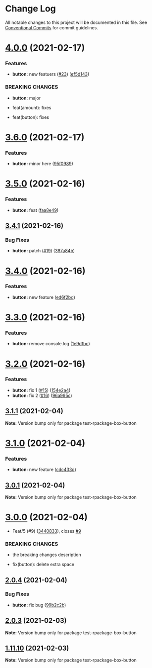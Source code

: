 # Change Log

All notable changes to this project will be documented in this file.
See [Conventional Commits](https://conventionalcommits.org) for commit guidelines.

# [4.0.0](https://github.com/reme3d2y/test-rpackage-box/compare/test-rpackage-box-button@3.6.0...test-rpackage-box-button@4.0.0) (2021-02-17)


### Features

* **button:** new featuers ([#23](https://github.com/reme3d2y/test-rpackage-box/issues/23)) ([ef5d143](https://github.com/reme3d2y/test-rpackage-box/commit/ef5d1436d3f5713742cb7685ec5921994d8104f4))


### BREAKING CHANGES

* **button:** major

* feat(amount): fixes

* feat(button): fixes





# [3.6.0](https://github.com/reme3d2y/test-rpackage-box/compare/test-rpackage-box-button@3.5.0...test-rpackage-box-button@3.6.0) (2021-02-17)


### Features

* **button:** minor here ([95f0989](https://github.com/reme3d2y/test-rpackage-box/commit/95f09890468d0f5917c1c5e9594557777336fc9c))





# [3.5.0](https://github.com/reme3d2y/test-rpackage-box/compare/test-rpackage-box-button@3.4.1...test-rpackage-box-button@3.5.0) (2021-02-16)


### Features

* **button:** feat ([faa8e49](https://github.com/reme3d2y/test-rpackage-box/commit/faa8e49f6d3ffb8f73ab34be9e1354f6d000e417))





## [3.4.1](https://github.com/reme3d2y/test-rpackage-box/compare/test-rpackage-box-button@3.4.0...test-rpackage-box-button@3.4.1) (2021-02-16)


### Bug Fixes

* **button:** patch ([#19](https://github.com/reme3d2y/test-rpackage-box/issues/19)) ([387a84b](https://github.com/reme3d2y/test-rpackage-box/commit/387a84b19c0af0e8c6292bcd92e297ec702e4a68))





# [3.4.0](https://github.com/reme3d2y/test-rpackage-box/compare/test-rpackage-box-button@3.3.0...test-rpackage-box-button@3.4.0) (2021-02-16)


### Features

* **button:** new feature ([ed6f2bd](https://github.com/reme3d2y/test-rpackage-box/commit/ed6f2bdd53977c25375986484f709785ee42a4b1))





# [3.3.0](https://github.com/reme3d2y/test-rpackage-box/compare/test-rpackage-box-button@3.2.0...test-rpackage-box-button@3.3.0) (2021-02-16)


### Features

* **button:** remove console.log ([1e9dfbc](https://github.com/reme3d2y/test-rpackage-box/commit/1e9dfbc0c86e86d464e7cec26b4a7e3a43e484fd))





# [3.2.0](https://github.com/reme3d2y/test-rpackage-box/compare/test-rpackage-box-button@3.1.1...test-rpackage-box-button@3.2.0) (2021-02-16)


### Features

* **button:** fix 1 ([#15](https://github.com/reme3d2y/test-rpackage-box/issues/15)) ([154e2a4](https://github.com/reme3d2y/test-rpackage-box/commit/154e2a420f4c5a03b257eb57b4b99c46b4918cc6))
* **button:** fix 2 ([#16](https://github.com/reme3d2y/test-rpackage-box/issues/16)) ([96a995c](https://github.com/reme3d2y/test-rpackage-box/commit/96a995c04c7f526762676843d8a1bb7a757fd219))





## [3.1.1](https://github.com/reme3d2y/test-rpackage-box/compare/test-rpackage-box-button@3.1.0...test-rpackage-box-button@3.1.1) (2021-02-04)

**Note:** Version bump only for package test-rpackage-box-button





# [3.1.0](https://github.com/reme3d2y/test-rpackage-box/compare/test-rpackage-box-button@3.0.1...test-rpackage-box-button@3.1.0) (2021-02-04)


### Features

* **button:** new feature ([cdc433d](https://github.com/reme3d2y/test-rpackage-box/commit/cdc433d33da41df24b83ca9af566c0585d11758b))





## [3.0.1](https://github.com/reme3d2y/test-rpackage-box/compare/test-rpackage-box-button@3.0.0...test-rpackage-box-button@3.0.1) (2021-02-04)

**Note:** Version bump only for package test-rpackage-box-button





# [3.0.0](https://github.com/reme3d2y/test-rpackage-box/compare/test-rpackage-box-button@2.0.4...test-rpackage-box-button@3.0.0) (2021-02-04)


* Feat/5 (#9) ([3440833](https://github.com/reme3d2y/test-rpackage-box/commit/3440833bc4a9aaf8bfbfbe095a7909f868bcb01f)), closes [#9](https://github.com/reme3d2y/test-rpackage-box/issues/9)


### BREAKING CHANGES

* the breaking changes description

* fix(button): delete extra space





## [2.0.4](https://github.com/reme3d2y/test-rpackage-box/compare/test-rpackage-box-button@2.0.3...test-rpackage-box-button@2.0.4) (2021-02-04)


### Bug Fixes

* **button:** fix bug ([99b2c2b](https://github.com/reme3d2y/test-rpackage-box/commit/99b2c2bf8efd28a39c2fbeb36c1077aec3ea969e))





## [2.0.3](https://github.com/reme3d2y/test-rpackage-box/compare/test-rpackage-box-button@1.11.9...test-rpackage-box-button@2.0.3) (2021-02-03)

**Note:** Version bump only for package test-rpackage-box-button





## [1.11.10](https://github.com/reme3d2y/test-rpackage-box/compare/test-rpackage-box-button@1.11.9...test-rpackage-box-button@1.11.10) (2021-02-03)

**Note:** Version bump only for package test-rpackage-box-button
